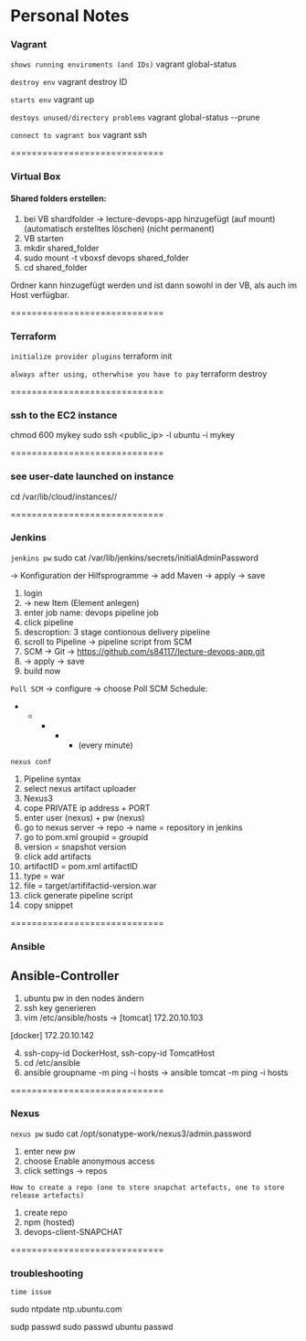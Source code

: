 Personal Notes
=============================

### Vagrant

`shows running enviroments (and IDs)`
vagrant global-status

`destroy env`
vagrant destroy ID 

`starts env`
vagrant up

`destoys unused/directory problems`
vagrant global-status  --prune

`connect to vagrant box`
vagrant ssh

=============================

### Virtual Box

#### Shared folders erstellen:
1. bei VB shardfolder -> lecture-devops-app hinzugefügt (auf mount) (automatisch erstelltes löschen) (nicht permanent)
2. VB starten
3. mkdir shared_folder
4. sudo mount -t vboxsf devops shared_folder
5. cd shared_folder

Ordner kann hinzugefügt werden und ist dann sowohl in der VB, als auch im Host verfügbar.


=============================

### Terraform

`initialize provider plugins`
terraform init

`always after using, otherwhise you have to pay`
terraform destroy

=============================

### ssh to the EC2 instance

chmod 600 mykey
sudo ssh <public_ip> -l ubuntu -i mykey

=============================


### see user-date launched on instance

cd /var/lib/cloud/instances/<instance-id>/

=============================

### Jenkins

`jenkins pw`
sudo cat /var/lib/jenkins/secrets/initialAdminPassword

-> Konfiguration der Hilfsprogramme 
-> add Maven -> apply -> save

1. login
2. -> new Item (Element anlegen)
3. enter job name: devops pipeline job
4. click pipeline
5. descroption: 3 stage contionous delivery pipeline
6. scroll to Pipeline -> pipeline script from SCM
7. SCM -> Git -> https://github.com/s84117/lecture-devops-app.git
8. -> apply -> save
9. build now 

`Poll SCM`
-> configure
-> choose Poll SCM
Schedule:
* * * * * (every minute)

`nexus conf`
1. Pipeline syntax
2. select nexus artifact uploader
3. Nexus3
4. cope PRIVATE ip address + PORT
5. enter user (nexus) + pw (nexus)
6. go to nexus server -> repo -> name = repository in jenkins
7. go to pom.xml groupid = groupid
8. version = snapshot version
9. click add artifacts
10. artifactID = pom.xml artifactID
11. type = war
12. file = target/artififactid-version.war
13. click generate pipeline script 
14. copy snippet

=============================

### Ansible

## Ansible-Controller

1. ubuntu pw in den nodes ändern
2. ssh key generieren
3. vim /etc/ansible/hosts
-> 
[tomcat]
172.20.10.103

[docker]
172.20.10.142

4. ssh-copy-id DockerHost, ssh-copy-id TomcatHost
5. cd /etc/ansible
6. ansible groupname -m ping -i hosts -> ansible tomcat -m ping -i hosts

=============================

### Nexus

`nexus pw`
sudo cat /opt/sonatype-work/nexus3/admin.password

1. enter new pw
2. choose Enable anonymous access
3. click settings -> repos

`How to create a repo (one to store snapchat artefacts, one to store release artefacts) `

1. create repo
2. npm (hosted)
3. devops-client-SNAPCHAT


=============================

### troubleshooting

`time issue`

sudo ntpdate ntp.ubuntu.com

sudp passwd
sudo passwd ubuntu
passwd
